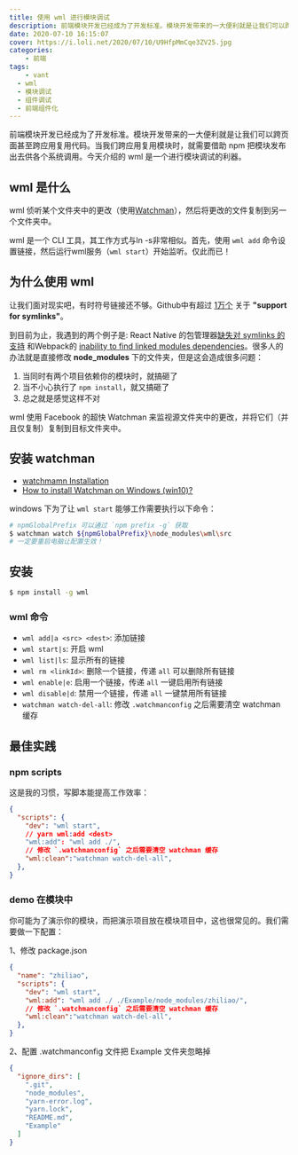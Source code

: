 ```yaml
---
title: 使用 wml 进行模块调试
description: 前端模块开发已经成为了开发标准。模块开发带来的一大便利就是让我们可以跨页面甚至跨应用复用代码。当我们跨应用复用模块时，就需要借助 npm 把模块发布出去供各个系统调用。今天介绍的 wml 是一个进行模块调试的利器。
date: 2020-07-10 16:15:07
cover: https://i.loli.net/2020/07/10/U9HfpMmCqe3ZV25.jpg
categories:
	- 前端
tags:
	- vant
  - wml
  - 模块调试
  - 组件调试
  - 前端组件化
---
```


<ins class="adsbygoogle" style="display:block; text-align:center;"  data-ad-layout="in-article" data-ad-format="fluid" data-ad-client="ca-pub-7962287588031867" data-ad-slot="2542544532"></ins><script> (adsbygoogle = window.adsbygoogle || []).push({});</script>


前端模块开发已经成为了开发标准。模块开发带来的一大便利就是让我们可以跨页面甚至跨应用复用代码。当我们跨应用复用模块时，就需要借助 npm 把模块发布出去供各个系统调用。今天介绍的 wml 是一个进行模块调试的利器。

## wml 是什么

wml 侦听某个文件夹中的更改（使用[Watchman](https://facebook.github.io/watchman/)），然后将更改的文件复制到另一个文件夹中。

wml 是一个 CLI 工具，其工作方式与ln -s非常相似。首先，使用 `wml add` 命令设置链接，然后运行wml服务（`wml start`）开始监听。仅此而已！

## 为什么使用 wml

让我们面对现实吧，有时符号链接还不够。Github中有超过 [1万个](https://github.com/search?utf8=%E2%9C%93&q=support+for+symlinks&type=Issues) 关于 **"support for symlinks"**。

到目前为止，我遇到的两个例子是: React Native 的包管理器[缺失对 symlinks 的支持](https://github.com/facebook/react-native/issues/637) 和Webpack的 [inability to find linked modules dependencies](http://webpack.github.io/docs/troubleshooting.html#npm-linked-modules-doesn-t-find-their-dependencies)。很多人的办法就是直接修改 **node_modules** 下的文件夹，但是这会造成很多问题：

1. 当同时有两个项目依赖你的模块时，就搞砸了
2. 当不小心执行了 `npm install`，就又搞砸了
3. 总之就是感觉这样不对

wml 使用 Facebook 的超快 Watchman 来监视源文件夹中的更改，并将它们（并且仅复制）复制到目标文件夹中。

## 安装 watchman

- [watchmamn Installation](https://facebook.github.io/watchman/docs/install)
- [How to install Watchman on Windows (win10)?](https://stackoverflow.com/questions/38451764/how-to-install-watchman-on-windows-win10)

windows 下为了让 `wml start` 能够工作需要执行以下命令：

```sh
# npmGlobalPrefix 可以通过 `npm prefix -g` 获取
$ watchman watch ${npmGlobalPrefix}\node_modules\wml\src
# 一定要重启电脑让配置生效！
```

## 安装

```sh
$ npm install -g wml
```

### wml 命令

- `wml add|a <src> <dest>`: 添加链接
- `wml start|s`: 开启 wml
- `wml list|ls`: 显示所有的链接
- `wml rm <linkId>`: 删除一个链接，传递 `all` 可以删除所有链接
- `wml enable|e`: 启用一个链接，传递 `all` 一键启用所有链接
- `wml disable|d`: 禁用一个链接，传递 `all` 一键禁用所有链接
- `watchman watch-del-all`: 修改 `.watchmanconfig` 之后需要清空 watchman 缓存

## 最佳实践

### npm scripts

这是我的习惯，写脚本能提高工作效率：

```json
{
  "scripts": {
    "dev": "wml start",
    // yarn wml:add <dest>
    "wml:add": "wml add ./",
    // 修改 `.watchmanconfig` 之后需要清空 watchman 缓存
    "wml:clean":"watchman watch-del-all",
  },
}
```

### demo 在模块中

你可能为了演示你的模块，而把演示项目放在模块项目中，这也很常见的。我们需要做一下配置：

1、修改 package.json

```json
{
  "name": "zhiliao",
  "scripts": {
    "dev": "wml start",
    "wml:add": "wml add ./ ./Example/node_modules/zhiliao/",
    // 修改 `.watchmanconfig` 之后需要清空 watchman 缓存
    "wml:clean":"watchman watch-del-all",
  },
}
```

2、配置 .watchmanconfig 文件把 Example 文件夹忽略掉

```json
{
  "ignore_dirs": [
    ".git",
    "node_modules",
    "yarn-error.log",
    "yarn.lock",
    "README.md",
    "Example"
  ]
}
```
